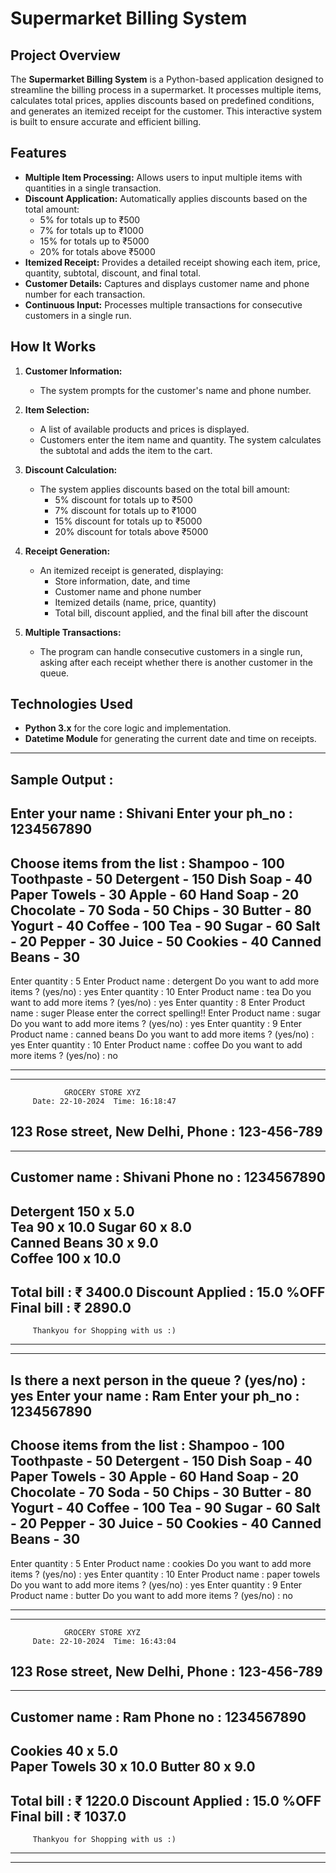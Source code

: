 # Supermarket Billing System

## Project Overview

The **Supermarket Billing System** is a Python-based application designed to streamline the billing process in a supermarket. It processes multiple items, calculates total prices, applies discounts based on predefined conditions, and generates an itemized receipt for the customer. This interactive system is built to ensure accurate and efficient billing.

## Features

- **Multiple Item Processing:** Allows users to input multiple items with quantities in a single transaction.
- **Discount Application:** Automatically applies discounts based on the total amount:
  - 5% for totals up to ₹500
  - 7% for totals up to ₹1000
  - 15% for totals up to ₹5000
  - 20% for totals above ₹5000
- **Itemized Receipt:** Provides a detailed receipt showing each item, price, quantity, subtotal, discount, and final total.
- **Customer Details:** Captures and displays customer name and phone number for each transaction.
- **Continuous Input:** Processes multiple transactions for consecutive customers in a single run.

## How It Works

1. **Customer Information:**
   - The system prompts for the customer's name and phone number.
   
2. **Item Selection:**
   - A list of available products and prices is displayed.
   - Customers enter the item name and quantity. The system calculates the subtotal and adds the item to the cart.
   
3. **Discount Calculation:**
   - The system applies discounts based on the total bill amount:
     - 5% discount for totals up to ₹500
     - 7% discount for totals up to ₹1000
     - 15% discount for totals up to ₹5000
     - 20% discount for totals above ₹5000

4. **Receipt Generation:**
   - An itemized receipt is generated, displaying:
     - Store information, date, and time
     - Customer name and phone number
     - Itemized details (name, price, quantity)
     - Total bill, discount applied, and the final bill after the discount

5. **Multiple Transactions:**
   - The program can handle consecutive customers in a single run, asking after each receipt whether there is another customer in the queue.

## Technologies Used

- **Python 3.x** for the core logic and implementation.
- **Datetime Module** for generating the current date and time on receipts.

-------------------------------------------------------------------------------------------------------------------------------------------

## Sample Output :
Enter your name :  Shivani
Enter your ph_no :  1234567890
------------------------------------------------------------
Choose items from the list : 
Shampoo              -        100
Toothpaste           -         50
Detergent            -        150
Dish Soap            -         40
Paper Towels         -         30
Apple                -         60
Hand Soap            -         20
Chocolate            -         70
Soda                 -         50
Chips                -         30
Butter               -         80
Yogurt               -         40
Coffee               -        100
Tea                  -         90
Sugar                -         60
Salt                 -         20
Pepper               -         30
Juice                -         50
Cookies              -         40
Canned Beans         -         30
------------------------------------------------------------
Enter quantity :  5
Enter Product name :  detergent
Do you want to add more items ? (yes/no) :  yes
Enter quantity :  10
Enter Product name :  tea
Do you want to add more items ? (yes/no) :  yes
Enter quantity :  8
Enter Product name :  suger
Please enter the correct spelling!!
Enter Product name :  sugar
Do you want to add more items ? (yes/no) :  yes
Enter quantity :  9
Enter Product name :  canned beans
Do you want to add more items ? (yes/no) :  yes
Enter quantity :  10
Enter Product name :  coffee
Do you want to add more items ? (yes/no) :  no


------------------------------------------------------------
------------------------------------------------------------
                GROCERY STORE XYZ                 
         Date: 22-10-2024  Time: 16:18:47         
 123 Rose street, New Delhi, Phone : 123-456-789  
------------------------------------------------------------
------------------------------------------------------------
Customer name    :     Shivani
Phone no         :     1234567890
----------------------------------------
Detergent         150   x   5.0  
Tea                90   x   10.0 
Sugar              60   x   8.0  
Canned Beans       30   x   9.0  
Coffee            100   x   10.0 
----------------------------------------
Total bill         :  ₹ 3400.0
Discount Applied   :  15.0 %OFF
Final bill         :  ₹ 2890.0
------------------------------------------------------------


         Thankyou for Shopping with us :)         


------------------------------------------------------------
------------------------------------------------------------


Is there a next person in the queue ? (yes/no) :  yes
Enter your name :  Ram
Enter your ph_no :  1234567890
------------------------------------------------------------
Choose items from the list : 
Shampoo              -        100
Toothpaste           -         50
Detergent            -        150
Dish Soap            -         40
Paper Towels         -         30
Apple                -         60
Hand Soap            -         20
Chocolate            -         70
Soda                 -         50
Chips                -         30
Butter               -         80
Yogurt               -         40
Coffee               -        100
Tea                  -         90
Sugar                -         60
Salt                 -         20
Pepper               -         30
Juice                -         50
Cookies              -         40
Canned Beans         -         30
------------------------------------------------------------
Enter quantity :  5
Enter Product name :  cookies
Do you want to add more items ? (yes/no) :  yes
Enter quantity :  10
Enter Product name :  paper towels
Do you want to add more items ? (yes/no) :  yes
Enter quantity :  9
Enter Product name :  butter
Do you want to add more items ? (yes/no) :  no


------------------------------------------------------------
------------------------------------------------------------
                GROCERY STORE XYZ                 
         Date: 22-10-2024  Time: 16:43:04         
 123 Rose street, New Delhi, Phone : 123-456-789  
------------------------------------------------------------
------------------------------------------------------------
Customer name    :     Ram
Phone no         :     1234567890
----------------------------------------
Cookies            40   x   5.0  
Paper Towels       30   x   10.0 
Butter             80   x   9.0  
----------------------------------------
Total bill         :  ₹ 1220.0
Discount Applied   :  15.0 %OFF
Final bill         :  ₹ 1037.0
------------------------------------------------------------


         Thankyou for Shopping with us :)         


------------------------------------------------------------
------------------------------------------------------------


  
